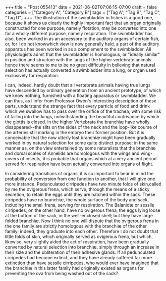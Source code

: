 +++
title = "Post 055413"
date = 2021-06-02T07:06:15-07:00
draft = false
categories = ["Category A", "Category B"]
tags = ["Tag A", "Tag B", "Tag C", "Tag D"]
+++
The illustration of the swimbladder in fishes is a good one, because it shows us clearly the highly important fact that an organ originally constructed for one purpose, namely flotation, may be converted into one for a wholly different purpose, namely respiration. The swimbladder has, also, been worked in as an accessory to the auditory organs of certain fish, or, for I do not knowwhich view is now generally held, a part of the auditory apparatus has been worked in as a complement to the swimbladder. All physiologists admit that the swimbladder is homologous, or "ideally similar" in position and structure with the lungs of the higher vertebrate animals: hence there seems to me to be no great difficulty in believing that natural selection has actually converted a swimbladder into a lung, or organ used exclusively for respiration.

I can, indeed, hardly doubt that all vertebrate animals having true lungs have descended by ordinary generation from an ancient prototype, of which we know nothing, furnished with a floating apparatus or swimbladder. We can thus, as I infer from Professor Owen's interesting description of these parts, understand the strange fact that every particle of food and drink which we swallow has to pass over the orifice of the trachea, with some risk of falling into the lungs, notwithstanding the beautiful contrivance by which the glottis is closed. In the higher Vertebrata the branchiæ have wholly disappeared--the slits on the sides of the neck and the loop-like course of the arteries still marking in the embryo their former position. But it is conceivable that the now utterly lost branchiæ might have been gradually worked in by natural selection for some quite distinct purpose: in the same manner as, on the view entertained by some naturalists that the branchiæ and dorsal scales of Annelids are homologous with the wings and wing-covers of insects, it is probable that organs which at a very ancient period served for respiration have been actually converted into organs of flight.

In considering transitions of organs, it is so important to bear in mind the probability of conversion from one function to another, that I will give one more instance. Pedunculated cirripedes have two minute folds of skin,called by me the ovigerous frena, which serve, through the means of a sticky secretion, to retain the eggs until they are hatched within the sack. These cirripedes have no branchiæ, the whole surface of the body and sack, including the small frena, serving for respiration. The Balanidæ or sessile cirripedes, on the other hand, have no ovigerous frena, the eggs lying loose at the bottom of the sack, in the well-enclosed shell; but they have large folded branchiæ. Now I think no one will dispute that the ovigerous frena in the one family are strictly homologous with the branchiæ of the other family; indeed, they graduate into each other. Therefore I do not doubt that little folds of skin, which originally served as ovigerous frena, but which, likewise, very slightly aided the act of respiration, have been gradually converted by natural selection into branchiæ, simply through an increase in their size and the obliteration of their adhesive glands. If all pedunculated cirripedes had become extinct, and they have already suffered far more extinction than have sessile cirripedes, who would ever have imagined that the branchiæ in this latter family had originally existed as organs for preventing the ova from being washed out of the sack?

